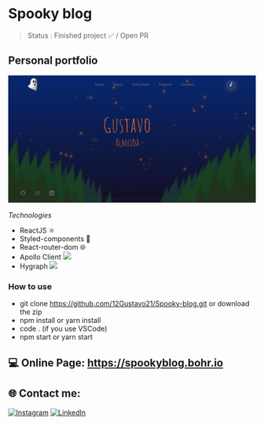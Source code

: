 # Spooky blog

> Status : Finished project ✅ / Open PR

## Personal portfolio

<img width ='800px' src ='src/assets/img/home-print.png' />

*Technologies*

+ ReactJS ⚛️
+ Styled-components 💅
+ React-router-dom 🌐
+ Apollo Client <img width ='15px' src ='https://www.apollographql.com/docs/icons/icon-512x512.png?v=e03dad83eb16cf475a13342272058ebe' />
+ Hygraph <img width ='15px' src ='https://app.hygraph.com/icon-700-r-48.png' />

### How to use
 
- git clone https://github.com/12Gustavo21/Spooky-blog.git or download the zip
- npm install or yarn install
- code . (if you use VSCode)
- npm start or yarn start
 
 ## 💻 Online Page: https://spookyblog.bohr.io

## 🌐 Contact me:
[![Instagram](https://img.shields.io/badge/Instagram-%23E4405F.svg?logo=Instagram&logoColor=white)](https://instagram.com/gualmda) [![LinkedIn](https://img.shields.io/badge/LinkedIn-%230077B5.svg?logo=linkedin&logoColor=white)](https://www.linkedin.com/in/12gustavo21)
